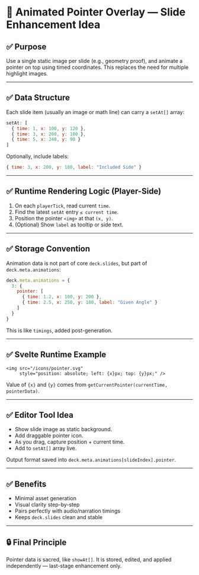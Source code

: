 # 🎯 Animated Pointer Overlay — Slide Enhancement Idea

## ✅ Purpose

Use a single static image per slide (e.g., geometry proof), and animate a pointer on top using timed coordinates. This replaces the need for multiple highlight images.

---

## ✅ Data Structure

Each slide item (usually an image or math line) can carry a `setAt[]` array:

```js
setAt: [
  { time: 1, x: 100, y: 120 },
  { time: 3, x: 200, y: 180 },
  { time: 5, x: 240, y: 90 }
]
```

Optionally, include labels:

```js
{ time: 3, x: 200, y: 180, label: "Included Side" }
```

---

## ✅ Runtime Rendering Logic (Player-Side)

1. On each `playerTick`, read current `time`.
2. Find the latest `setAt` entry `≤ current time`.
3. Position the pointer `<img>` at that `(x, y)`.
4. (Optional) Show `label` as tooltip or side text.

---

## ✅ Storage Convention

Animation data is not part of core `deck.slides`, but part of `deck.meta.animations`:

```js
deck.meta.animations = {
  3: {
    pointer: [
      { time: 1.2, x: 100, y: 200 },
      { time: 2.5, x: 250, y: 180, label: "Given Angle" }
    ]
  }
}
```

This is like `timings`, added post-generation.

---

## ✅ Svelte Runtime Example

```svelte
<img src="/icons/pointer.svg"
     style="position: absolute; left: {x}px; top: {y}px;" />
```

Value of `{x}` and `{y}` comes from `getCurrentPointer(currentTime, pointerData)`.

---

## ✅ Editor Tool Idea

* Show slide image as static background.
* Add draggable pointer icon.
* As you drag, capture position + current time.
* Add to `setAt[]` array live.

Output format saved into `deck.meta.animations[slideIndex].pointer`.

---

## ✅ Benefits

* Minimal asset generation
* Visual clarity step-by-step
* Pairs perfectly with audio/narration timings
* Keeps `deck.slides` clean and stable

---

## 🔒 Final Principle

Pointer data is sacred, like `showAt[]`. It is stored, edited, and applied independently — last-stage enhancement only.
